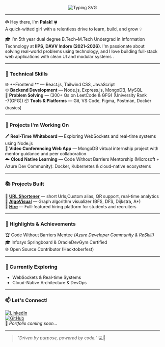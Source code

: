 <p align="center">
  <img src="https://readme-typing-svg.demolab.com?font=Fira+Code&weight=500&size=24&pause=1000&color=1AB6FF&center=true&vCenter=true&width=600&lines=Hi+%F0%9F%91%8B+I'm+Palak+Kumrawat!;Full-Stack+Developer+%7C+Cloud+Explorer;Building+things+with+Purpose+%26+Passion!" alt="Typing SVG" />
</p>

---

☘️ Hey there, I'm **Palak!** 🍀  
A quick-witted girl with a relentless drive to learn, build, and grow 💡  


🎓 I’m 5th year dual degree B.Tech–M.Tech Undergrad in Information Technology at **IIPS, DAVV Indore (2021–2026)**. I'm passionate about solving real-world problems using technology, and I love building full-stack web applications with clean UI and modular systems .

---

### 💼 Technical Skills 
🌐 **Frontend ** — React.js, Tailwind CSS, JavaScript  
⚙️ **Backend Development** — Node.js, Express.js, MongoDB, MySQL  
🧠 **Problem Solving** — (300+ Qs on LeetCode & GFG)  (University Rank -7(GFG))
📦 **Tools & Platforms** — Git, VS Code, Figma, Postman, Docker (basics)

---

### 🚀 Projects I'm Working On  
🖊️ **Real-Time Whiteboard** — Exploring WebSockets and real-time systems using Node.js  
🎥 **Video Conferencing Web App** — MongoDB virtual internship project with mentor guidance and peer collaboration  
☁️ **Cloud Native Learning** — Code Without Barriers Mentorship (Microsoft + Azure Dev Community): Docker, Kubernetes & cloud-native ecosystems  

---

### 📚 Projects Built  
🔗 [**URL Shortener**](https://github.com/palak-k5/URL-Shortener) — short Urls,Custom alias, QR support, real-time analytics  
🧠 [**AlgoVisual**](https://github.com/palak-k5/AlgoVisual) — Graph algorithm visualizer (BFS, DFS, Dijkstra, A*)  
💼 [**Hire**](https://github.com/palak-k5/Hire) — Full-featured hiring platform for students and recruiters  

---

### 🌟 Highlights & Achievements  
🏆 Code Without Barriers Mentee *(Azure Developer Community & ReSkill)*  
🎓 Infosys Springboard & OracleDevGym Certified  
🌐 Open Source Contributor (Hacktoberfest)  

---

### 🌱 Currently Exploring  
- WebSockets & Real-time Systems  
- Cloud-Native Architecture & DevOps  

---

### 📫 Let's Connect!  
[![LinkedIn](https://img.shields.io/badge/LinkedIn-blue?style=flat&logo=linkedin)](https://www.linkedin.com/in/palak-kumrawat/)  
[![GitHub](https://img.shields.io/badge/GitHub-black?style=flat&logo=github)](https://github.com/palak-k5)  
📌 *Portfolio coming soon...*

---

> _"Driven by purpose, powered by code."_ 💻🎡
